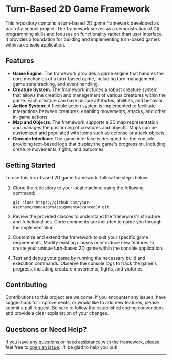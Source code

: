 # Turn-Based 2D Game Framework

This repository contains a turn-based 2D game framework developed as part of a school project. The framework serves as a demonstration of C# programming skills and focuses on functionality rather than user interface. It provides a foundation for building and implementing turn-based games within a console application.

## Features

- **Game Engine**: The framework provides a game engine that handles the core mechanics of a turn-based game, including turn management, game state tracking, and event handling.
- **Creature System**: The framework includes a robust creature system that allows the creation and management of various creatures within the game. Each creature can have unique attributes, abilities, and behavior.
- **Action System**: A flexible action system is implemented to facilitate interactions between creatures, enabling movements, attacks, and other in-game actions.
- **Map and Objects**: The framework supports a 2D map representation and manages the positioning of creatures and objects. Maps can be customized and populated with items such as defense or attack objects.
- **Console Interface**: The game interface is designed for the console, providing text-based logs that display the game's progression, including creature movements, fights, and outcomes.

## Getting Started

To use this turn-based 2D game framework, follow the steps below:

1. Clone the repository to your local machine using the following command:

   `git clone https://github.com/your-username/mandatoryAssignmentAdvancedC#.git`

2. Review the provided classes to understand the framework's structure and functionalities. Code comments are included to guide you through the implementation.

3. Customize and extend the framework to suit your specific game requirements. Modify existing classes or introduce new features to create your unique turn-based 2D game within the console application.

4. Test and debug your game by running the necessary build and execution commands. Observe the console logs to track the game's progress, including creature movements, fights, and victories.

## Contributing

Contributions to this project are welcome. If you encounter any issues, have suggestions for improvements, or would like to add new features, please submit a pull request. Be sure to follow the established coding conventions and provide a clear explanation of your changes.

## Questions or Need Help?

If you have any questions or need assistance with the framework, please feel free to [open an issue](https://github.com/Mozin0/MandatoryAssignmentAdvancedCSharp/issues). I'll be glad to help you out!

---
